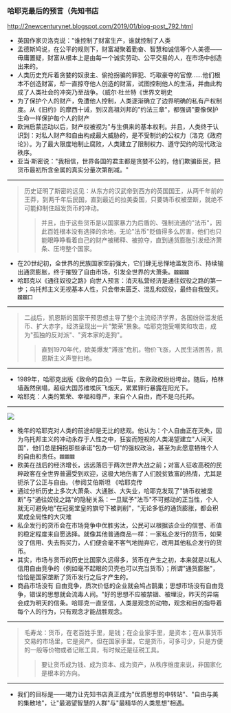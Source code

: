 ### 哈耶克最后的预言（先知书店
http://2newcenturynet.blogspot.com/2019/01/blog-post_792.html
- 英国作家贝洛克说："谁控制了财富生产，谁就控制了人类
- 孟德斯鸠说，在公平的规则下，财富凝聚着勤奋、智慧和诚信等个人美德——毋庸置疑，财富从根本上是由每一个诚实劳动、公平交易的人，在市场中创造出来的。
- 人类历史充斥着贪婪的奴隶主、偷抢拐骗的罪犯、巧取豪夺的官僚……他们根本不创造财富，却一直掠夺他人创造的财富，试图控制他人的生活，并由此构成了人类社会的冲突乃至战争。（威尔·杜兰特《世界文明史
- 为了保护个人的财产，免遭他人控制，人类逐渐确立了边界明确的私有产权制度。从《旧约》的摩西十诫，到汉高祖刘邦的"约法三章"，都强调"要像保护生命一样保护每个人的财产
- 欧洲启蒙运动以后，财产权被视为"与生俱来的基本权利。并且，人类终于认识到：对私人财产和自由构成最大威胁的，是不受制约的公权力（洛克《政府论》）。为了最大限度地制止腐败，人类建立了限制权力、遵守契约的现代政治秩序。
- 亚当·斯密说："我相信，世界各国的君主都是贪婪不公的，他们欺骗臣民，把货币最初所含金属的真实分量次第削减。"
---
>历史证明了斯密的远见：从东方的汉武帝到西方的英国国王，从两千年前的王莽，到两千年后民国，直到最近的拉美委国，只要铸币权被垄断，就绝不可能抑制住超发货币的冲动。
>>并且，由于这些货币是以国家暴力为后盾的、强制流通的"法币"，因此百姓根本没有选择的余地，无论"法币"贬值得多么厉害，他们也只能眼睁睁看着自己的财产被稀释、被掠夺，直到通货膨胀引发经济萧条、压垮整个国家。
- 在20世纪初，全世界的民族国家空前强大，它们肆无忌惮地滥发货币、持续输出通货膨胀，终于摧毁了自由市场，引发全世界的大萧条。`龖龖龖`
- 哈耶克以《通往奴役之路》向世人预言：消灭私营经济是通往奴役之路的第一步；乌托邦主义无视基本人性，只会带来匮乏、混乱和奴役，最终自我毁灭。`龖龖囗`
---
>二战后，凯恩斯的国家干预思想主导了整个主流经济学界，各国纷纷滥发纸币、扩大赤字，经济呈现出一片"繁荣"景象。哈耶克饱受嘲笑和攻击，成为"孤独的反对派"、"资本家的走狗"。
>>直到1970年代，欧美爆发"滞涨"危机，物价飞涨，人民生活困苦，凯恩斯主义声誉扫地。
---
- 1989年，哈耶克出版《致命的自负》一年后，东欧政权纷纷垮台。随后，柏林墙轰然倒塌，超级大国苏维埃灰飞烟灭，累累罪行暴露在阳光下。
- 哈耶克：人类的繁荣、幸福和尊严，来自个人自由，而不是乌托邦。
---
![](https://mmbiz.qpic.cn/mmbiz_jpg/G9eianxZBic9ZBibyibuNf70GP3bLpNbAJ6NCRFX05kpGibcvVibMGzhicO2gjNZfQW39eGM4q3jt3MZAVnZFsvicF5ibNg/)
- 晚年的哈耶克对人类的前途却是无比的悲观。他认为：个人自由正在灭失，因为乌托邦主义的冲动永存于人性之中，狂妄而短视的人类渴望建立"人间天国"，他们总是拥抱那些承诺"包办一切"的强权政治，甚至为此愿意牺牲个人的自由和责任。`龖龖龖`
- 欧美在战后的经济增长，远远落后于两次世界大战之前；对富人征收高税的民粹政客在全世界普遍受到欢迎，这极大地伤害了人们脱贫致富的热情，尤其是扼杀了公正与自由。（参阅艾伯斯坦 《哈耶克传
- 通过分析历史上多次大萧条、大通胀、大失业，哈耶克发现了"铸币权被垄断"与"通往奴役之路"的隐秘关系：一旦赋予"法币"不可撼动的正当性，个人就无可避免地"在冠冕堂皇的旗号下被剥削"，"无论多低的通货膨胀，都会积累成全局性的大灾难
- 私企发行的货币会在市场竞争中优胜劣汰，公民可以根据该企业的信誉、币值的稳定程度来自愿选择。就像其他普通商品一样：一家私企发行的货币，如果没了信用、失去购买力，人们便会毫不客气地抛弃它，改用其他私企发行的货币。
- 其实，市场与货币的历史比国家久远得多，货币在产生之初，本来就是以私人信用自由竞争的（例如毫不起眼的贝壳也可以充当货币）；所谓"通货膨胀"，恰恰是国家垄断了货币发行之后才产生的。
- 商品市场没有 自由竞争，质次价低的企业就会鸠占鹊巢；思想市场没有自由竞争，错误的思想就会流毒人间。"好的思想不应被禁锢、被埋没，昨天的异端会成为明天的信条。哈耶克一直坚信，人类是观念的动物，观念和目的指导着每个人的行为，只有观念才能战胜观念。
---
>毛寿龙：货币，在老百姓手里，是钱；在企业家手里，是资本；在从事货币交易的市场里，它是资产。但在国家手里，它是货币，可多可少，只是方便的一般等价物或者记账工具，有时候还是征税工具。
>>要让货币成为钱、成为资本、成为资产，从秩序维度来说，非国家化是根本的方向。
---
- 我们的目标是——竭力让先知书店真正成为"优质思想的中转站"、"自由与美的集散地"，让"最渴望智慧的人群"与"最精华的人类思想"相遇。